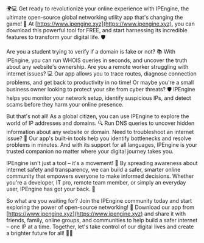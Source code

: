🌍💻 Get ready to revolutionize your online experience with IPEngine, the ultimate open-source global networking utility app that's changing the game! 🚀 At [https://www.ipengine.xyz](https://www.ipengine.xyz), you can download this powerful tool for FREE, and start harnessing its incredible features to transform your digital life. 🛡️

Are you a student trying to verify if a domain is fake or not? 📚 With IPEngine, you can run WHOIS queries in seconds, and uncover the truth about any website's ownership. Are you a remote worker struggling with internet issues? 💻 Our app allows you to trace routes, diagnose connection problems, and get back to productivity in no time! Or maybe you're a small business owner looking to protect your site from cyber threats? 🛡️ IPEngine helps you monitor your network setup, identify suspicious IPs, and detect scams before they harm your online presence.

But that's not all! As a global citizen, you can use IPEngine to explore the world of IP addresses and domains. 🔍 Run DNS queries to uncover hidden information about any website or domain. Need to troubleshoot an internet issue? 📡 Our app's built-in tools help you identify bottlenecks and resolve problems in minutes. And with its support for all languages, IPEngine is your trusted companion no matter where your digital journey takes you.

IPEngine isn't just a tool – it's a movement! 💪 By spreading awareness about internet safety and transparency, we can build a safer, smarter online community that empowers everyone to make informed decisions. Whether you're a developer, IT pro, remote team member, or simply an everyday user, IPEngine has got your back. 🤝

So what are you waiting for? Join the IPEngine community today and start exploring the power of open-source networking! 🌟 Download our app from [https://www.ipengine.xyz](https://www.ipengine.xyz) and share it with friends, family, online groups, and communities to help build a safer internet – one IP at a time. Together, let's take control of our digital lives and create a brighter future for all! 🌟💥